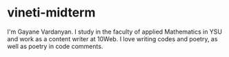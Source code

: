 # vineti-midterm

I'm Gayane Vardanyan. I study in the faculty of applied Mathematics in YSU and work as a content writer at 10Web. 
I love writing codes and poetry, as well as poetry in code comments. 


